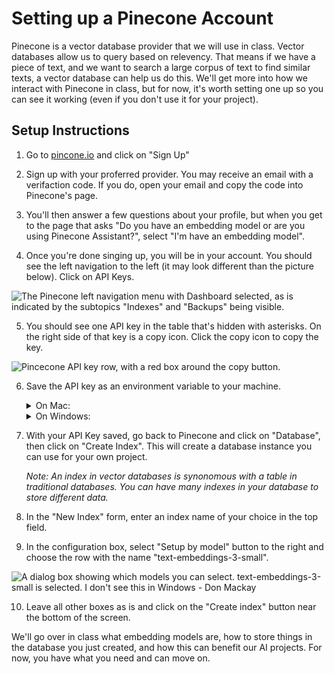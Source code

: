 # Setting up a Pinecone Account

Pinecone is a vector database provider that we will use in class. Vector databases allow us to query based on relevency. That means if we have a piece of text, and we want to search a large corpus of text to find similar texts, a vector database can help us do this. We'll get more into how we interact with Pinecone in class, but for now, it's worth setting one up so you can see it working (even if you don't use it for your project).

## Setup Instructions

1. Go to [pincone.io](https://www.pinecone.io/) and click on "Sign Up"

2. Sign up with your proferred provider. You may receive an email with a verifaction code. If you do, open your email and copy the code into Pinecone's page.

3. You'll then answer a few questions about your profile, but when you get to the page that asks "Do you have an embedding model or are you using Pinecone Assistant?", select "I'm have an embedding model". 

4. Once you're done singing up, you will be in your account. You should see the left navigation to the left (it may look different than the picture below). Click on API Keys.

![The Pinecone left navigation menu with Dashboard selected, as is indicated by the subtopics "Indexes" and "Backups" being visible.](../images/pinecone_nav.png)

5. You should see one API key in the table that's hidden with asterisks. On the right side of that key is a copy icon. Click the copy icon to copy the key.

![Pincecone API key row, with a red box around the copy button.](../images/pinecone_api_key_row.png)

6. Save the API key as an environment variable to your machine.

   <details>
   <summary>On Mac:</summary>

   - Open your `.bash_profile` file with a text editor: `open ~/.bash_profile`
   - Add the line `export PINECONE_API_KEY={your key}`
   - Save the file and close it

   </details>

   <details>
   <summary>On Windows:</summary>

   - Go to "Control Panel" > "System and Security" > "System"
   - Click "Advanced system settings"
   - Select the "Advanced" tab and click "Environment Variables"
   - Under "User variables", click "New"
   - Enter the variable name as "PINECONE_API_KEY" and the value as your key.
   - Click "OK" to save

   </details>

7. With your API Key saved, go back to Pinecone and click on "Database", then click on "Create Index". This will create a database instance you can use for your own project.

    _Note: An index in vector databases is synonomous with a table in traditional databases. You can have many  indexes in your database to store different data._

8. In the "New Index" form, enter an index name of your choice in the top field.

9. In the configuration box, select "Setup by model" button to the right and choose the row with the name "text-embeddings-3-small".

![A dialog box showing which models you can select. text-embeddings-3-small is selected. I don't see this in Windows - Don Mackay](../images/pinecone_select_model.png)

10. Leave all other boxes as is and click on the "Create index" button near the bottom of the screen.

We'll go over in class what embedding models are, how to store things in the database you just created, and how this can benefit our AI projects. For now, you have what you need and can move on.





